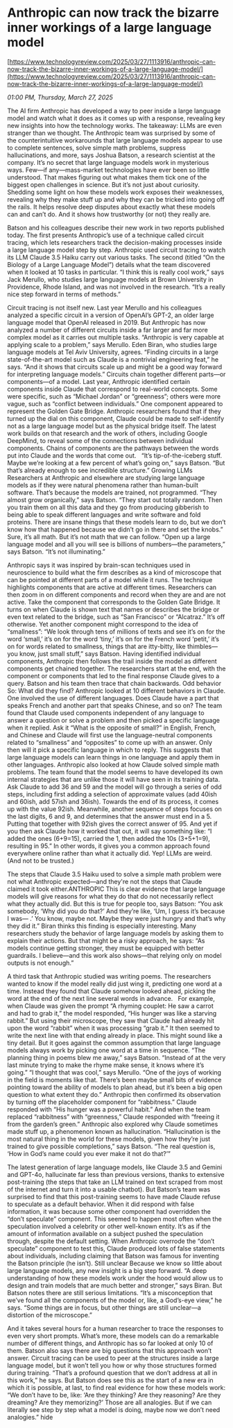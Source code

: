 # Anthropic can now track the bizarre inner workings of a large language model

[https://www.technologyreview.com/2025/03/27/1113916/anthropic-can-now-track-the-bizarre-inner-workings-of-a-large-language-model/](https://www.technologyreview.com/2025/03/27/1113916/anthropic-can-now-track-the-bizarre-inner-workings-of-a-large-language-model/)

*01:00 PM, Thursday, March 27, 2025*

The AI firm Anthropic has developed a way to peer inside a large language model and watch what it does as it comes up with a response, revealing key new insights into how the technology works. The takeaway: LLMs are even stranger than we thought. The Anthropic team was surprised by some of the counterintuitive workarounds that large language models appear to use to complete sentences, solve simple math problems, suppress hallucinations, and more, says Joshua Batson, a research scientist at the company.  It’s no secret that large language models work in mysterious ways. Few—if any—mass-market technologies have ever been so little understood. That makes figuring out what makes them tick one of the biggest open challenges in science. But it’s not just about curiosity. Shedding some light on how these models work exposes their weaknesses, revealing why they make stuff up and why they can be tricked into going off the rails. It helps resolve deep disputes about exactly what these models can and can’t do. And it shows how trustworthy (or not) they really are.

Batson and his colleagues describe their new work in two reports published today. The first presents Anthropic’s use of a technique called circuit tracing, which lets researchers track the decision-making processes inside a large language model step by step. Anthropic used circuit tracing to watch its LLM Claude 3.5 Haiku carry out various tasks. The second (titled “On the Biology of a Large Language Model”) details what the team discovered when it looked at 10 tasks in particular. “I think this is really cool work,” says Jack Merullo, who studies large language models at Brown University in Providence, Rhode Island, and was not involved in the research. “It’s a really nice step forward in terms of methods.”

Circuit tracing is not itself new. Last year Merullo and his colleagues analyzed a specific circuit in a version of OpenAI’s GPT-2, an older large language model that OpenAI released in 2019. But Anthropic has now analyzed a number of different circuits inside a far larger and far more complex model as it carries out multiple tasks. “Anthropic is very capable at applying scale to a problem,” says Merullo. Eden Biran, who studies large language models at Tel Aviv University, agrees. “Finding circuits in a large state-of-the-art model such as Claude is a nontrivial engineering feat,” he says. “And it shows that circuits scale up and might be a good way forward for interpreting language models.” Circuits chain together different parts—or components—of a model. Last year, Anthropic identified certain components inside Claude that correspond to real-world concepts. Some were specific, such as “Michael Jordan” or “greenness”; others were more vague, such as “conflict between individuals.” One component appeared to represent the Golden Gate Bridge. Anthropic researchers found that if they turned up the dial on this component, Claude could be made to self-identify not as a large language model but as the physical bridge itself. The latest work builds on that research and the work of others, including Google DeepMind, to reveal some of the connections between individual components. Chains of components are the pathways between the words put into Claude and the words that come out.    “It’s tip-of-the-iceberg stuff. Maybe we’re looking at a few percent of what’s going on,” says Batson. “But that’s already enough to see incredible structure.” Growing LLMs Researchers at Anthropic and elsewhere are studying large language models as if they were natural phenomena rather than human-built software. That’s because the models are trained, not programmed. “They almost grow organically,” says Batson. “They start out totally random. Then you train them on all this data and they go from producing gibberish to being able to speak different languages and write software and fold proteins. There are insane things that these models learn to do, but we don’t know how that happened because we didn’t go in there and set the knobs.” Sure, it’s all math. But it’s not math that we can follow. “Open up a large language model and all you will see is billions of numbers—the parameters,” says Batson. “It’s not illuminating.”

Anthropic says it was inspired by brain-scan techniques used in neuroscience to build what the firm describes as a kind of microscope that can be pointed at different parts of a model while it runs. The technique highlights components that are active at different times. Researchers can then zoom in on different components and record when they are and are not active. Take the component that corresponds to the Golden Gate Bridge. It turns on when Claude is shown text that names or describes the bridge or even text related to the bridge, such as “San Francisco” or “Alcatraz.” It’s off otherwise. Yet another component might correspond to the idea of “smallness”: “We look through tens of millions of texts and see it’s on for the word ‘small,’ it’s on for the word ‘tiny,’ it’s on for the French word ‘petit,’ it’s on for words related to smallness, things that are itty-bitty, like thimbles—you know, just small stuff,” says Batson. Having identified individual components, Anthropic then follows the trail inside the model as different components get chained together. The researchers start at the end, with the component or components that led to the final response Claude gives to a query. Batson and his team then trace that chain backwards.  Odd behavior So: What did they find? Anthropic looked at 10 different behaviors in Claude. One involved the use of different languages. Does Claude have a part that speaks French and another part that speaks Chinese, and so on? The team found that Claude used components independent of any language to answer a question or solve a problem and then picked a specific language when it replied. Ask it “What is the opposite of small?” in English, French, and Chinese and Claude will first use the language-neutral components related to “smallness” and “opposites” to come up with an answer. Only then will it pick a specific language in which to reply. This suggests that large language models can learn things in one language and apply them in other languages. Anthropic also looked at how Claude solved simple math problems. The team found that the model seems to have developed its own internal strategies that are unlike those it will have seen in its training data. Ask Claude to add 36 and 59 and the model will go through a series of odd steps, including first adding a selection of approximate values (add 40ish and 60ish, add 57ish and 36ish). Towards the end of its process, it comes up with the value 92ish. Meanwhile, another sequence of steps focuses on the last digits, 6 and 9, and determines that the answer must end in a 5. Putting that together with 92ish gives the correct answer of 95. And yet if you then ask Claude how it worked that out, it will say something like: “I added the ones (6+9=15), carried the 1, then added the 10s (3+5+1=9), resulting in 95.” In other words, it gives you a common approach found everywhere online rather than what it actually did. Yep! LLMs are weird. (And not to be trusted.)

The steps that Claude 3.5 Haiku used to solve a simple math problem were not what Anthropic expected—and they're not the steps that Claude claimed it took either.ANTHROPIC   This is clear evidence that large language models will give reasons for what they do that do not necessarily reflect what they actually did. But this is true for people too, says Batson: “You ask somebody, ‘Why did you do that?’ And they’re like, ‘Um, I guess it’s because I was— .’ You know, maybe not. Maybe they were just hungry and that’s why they did it.” Biran thinks this finding is especially interesting. Many researchers study the behavior of large language models by asking them to explain their actions. But that might be a risky approach, he says: “As models continue getting stronger, they must be equipped with better guardrails. I believe—and this work also shows—that relying only on model outputs is not enough.”

A third task that Anthropic studied was writing poems. The researchers wanted to know if the model really did just wing it, predicting one word at a time. Instead they found that Claude somehow looked ahead, picking the word at the end of the next line several words in advance.   For example, when Claude was given the prompt “A rhyming couplet: He saw a carrot and had to grab it,” the model responded, “His hunger was like a starving rabbit.” But using their microscope, they saw that Claude had already hit upon the word “rabbit” when it was processing “grab it.” It then seemed to write the next line with that ending already in place.  This might sound like a tiny detail. But it goes against the common assumption that large language models always work by picking one word at a time in sequence. “The planning thing in poems blew me away,” says Batson. “Instead of at the very last minute trying to make the rhyme make sense, it knows where it’s going.” “I thought that was cool,” says Merullo. “One of the joys of working in the field is moments like that. There’s been maybe small bits of evidence pointing toward the ability of models to plan ahead, but it’s been a big open question to what extent they do.” Anthropic then confirmed its observation by turning off the placeholder component for “rabbitness.” Claude responded with “His hunger was a powerful habit.” And when the team replaced “rabbitness” with “greenness,” Claude responded with “freeing it from the garden’s green.” Anthropic also explored why Claude sometimes made stuff up, a phenomenon known as hallucination. “Hallucination is the most natural thing in the world for these models, given how they’re just trained to give possible completions,” says Batson. “The real question is, ‘How in God’s name could you ever make it not do that?’”

The latest generation of large language models, like Claude 3.5 and Gemini and GPT-4o, hallucinate far less than previous versions, thanks to extensive post-training (the steps that take an LLM trained on text scraped from most of the internet and turn it into a usable chatbot). But Batson’s team was surprised to find that this post-training seems to have made Claude refuse to speculate as a default behavior. When it did respond with false information, it was because some other component had overridden the “don’t speculate” component. This seemed to happen most often when the speculation involved a celebrity or other well-known entity. It’s as if the amount of information available on a subject pushed the speculation through, despite the default setting. When Anthropic overrode the “don’t speculate” component to test this, Claude produced lots of false statements about individuals, including claiming that Batson was famous for inventing the Batson principle (he isn’t). Still unclear Because we know so little about large language models, any new insight is a big step forward. “A deep understanding of how these models work under the hood would allow us to design and train models that are much better and stronger,” says Biran. But Batson notes there are still serious limitations. “It’s a misconception that we’ve found all the components of the model or, like, a God’s-eye view,” he says. “Some things are in focus, but other things are still unclear—a distortion of the microscope.”

And it takes several hours for a human researcher to trace the responses to even very short prompts. What’s more, these models can do a remarkable number of different things, and Anthropic has so far looked at only 10 of them. Batson also says there are big questions that this approach won’t answer. Circuit tracing can be used to peer at the structures inside a large language model, but it won’t tell you how or why those structures formed during training. “That’s a profound question that we don’t address at all in this work,” he says. But Batson does see this as the start of a new era in which it is possible, at last, to find real evidence for how these models work: “We don’t have to be, like: ‘Are they thinking? Are they reasoning? Are they dreaming? Are they memorizing?’ Those are all analogies. But if we can literally see step by step what a model is doing, maybe now we don’t need analogies.” hide

